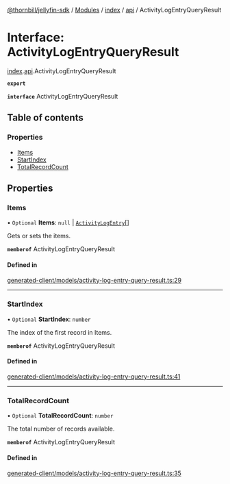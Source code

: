 [@thornbill/jellyfin-sdk](../README.md) / [Modules](../modules.md) / [index](../modules/index.md) / [api](../modules/index.api.md) / ActivityLogEntryQueryResult

# Interface: ActivityLogEntryQueryResult

[index](../modules/index.md).[api](../modules/index.api.md).ActivityLogEntryQueryResult

**`export`**

**`interface`** ActivityLogEntryQueryResult

## Table of contents

### Properties

- [Items](index.api.ActivityLogEntryQueryResult.md#items)
- [StartIndex](index.api.ActivityLogEntryQueryResult.md#startindex)
- [TotalRecordCount](index.api.ActivityLogEntryQueryResult.md#totalrecordcount)

## Properties

### Items

• `Optional` **Items**: ``null`` \| [`ActivityLogEntry`](index.api.ActivityLogEntry.md)[]

Gets or sets the items.

**`memberof`** ActivityLogEntryQueryResult

#### Defined in

[generated-client/models/activity-log-entry-query-result.ts:29](https://github.com/thornbill/jellyfin-sdk-typescript/blob/eb13db7/src/generated-client/models/activity-log-entry-query-result.ts#L29)

___

### StartIndex

• `Optional` **StartIndex**: `number`

The index of the first record in Items.

**`memberof`** ActivityLogEntryQueryResult

#### Defined in

[generated-client/models/activity-log-entry-query-result.ts:41](https://github.com/thornbill/jellyfin-sdk-typescript/blob/eb13db7/src/generated-client/models/activity-log-entry-query-result.ts#L41)

___

### TotalRecordCount

• `Optional` **TotalRecordCount**: `number`

The total number of records available.

**`memberof`** ActivityLogEntryQueryResult

#### Defined in

[generated-client/models/activity-log-entry-query-result.ts:35](https://github.com/thornbill/jellyfin-sdk-typescript/blob/eb13db7/src/generated-client/models/activity-log-entry-query-result.ts#L35)
